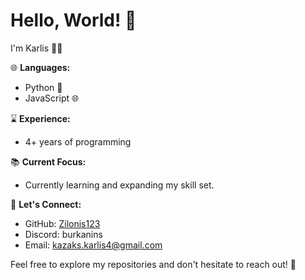 # Hello, World! 👋

I'm Karlis 👨‍💻

🌐 **Languages:**
- Python 🐍
- JavaScript 🌐

⌛ **Experience:**
- 4+ years of programming

📚 **Current Focus:**
- Currently learning and expanding my skill set.

🤝 **Let's Connect:**
- GitHub: [Zilonis123](https://github.com/Zilonis123)
- Discord: burkanins
- Email: kazaks.karlis4@gmail.com

Feel free to explore my repositories and don't hesitate to reach out! 🚀
